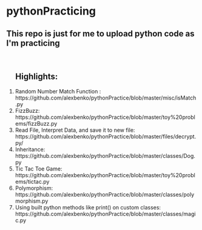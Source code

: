 # pythonPracticing
<h2>This repo is just for me to upload python code as I'm practicing </h2>
<br/>

<ol> 
  <h2>Highlights:</h2>
  <li> Random Number Match Function : https://github.com/alexbenko/pythonPractice/blob/master/misc/isMatch.py</li>
  <li>FizzBuzz: https://github.com/alexbenko/pythonPractice/blob/master/toy%20problems/fizzBuzz.py</li>
  <li>Read File, Interpret Data, and save it to new file: https://github.com/alexbenko/pythonPractice/blob/master/files/decrypt.py/<li>
  Inheritance: https://github.com/alexbenko/pythonPractice/blob/master/classes/Dog.py
  <li>Tic Tac Toe Game: https://github.com/alexbenko/pythonPractice/blob/master/toy%20problems/tictac.py</li>
  <li>Polymorphism: https://github.com/alexbenko/pythonPractice/blob/master/classes/polymorphism.py</li>
  <li>Using built python methods like print() on custom classes: https://github.com/alexbenko/pythonPractice/blob/master/classes/magic.py</li>
</ol>

